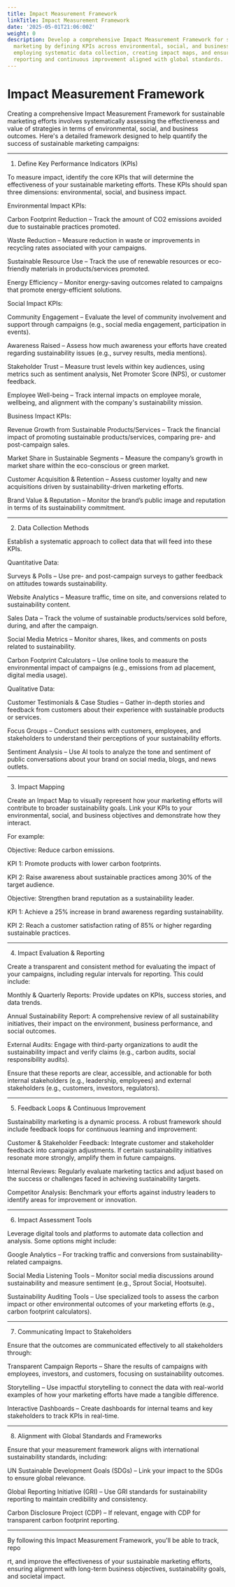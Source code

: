 ```yaml
---
title: Impact Measurement Framework
linkTitle: Impact Measurement Framework
date: '2025-05-01T21:06:00Z'
weight: 0
description: Develop a comprehensive Impact Measurement Framework for sustainable
  marketing by defining KPIs across environmental, social, and business dimensions,
  employing systematic data collection, creating impact maps, and ensuring transparent
  reporting and continuous improvement aligned with global standards.
---
```



# Impact Measurement Framework

Creating a comprehensive Impact Measurement Framework for sustainable marketing efforts involves systematically assessing the effectiveness and value of strategies in terms of environmental, social, and business outcomes. Here's a detailed framework designed to help quantify the success of sustainable marketing campaigns:

- --

1. Define Key Performance Indicators (KPIs)

To measure impact, identify the core KPIs that will determine the effectiveness of your sustainable marketing efforts. These KPIs should span three dimensions: environmental, social, and business impact.

Environmental Impact KPIs:

Carbon Footprint Reduction – Track the amount of CO2 emissions avoided due to sustainable practices promoted.

Waste Reduction – Measure reduction in waste or improvements in recycling rates associated with your campaigns.

Sustainable Resource Use – Track the use of renewable resources or eco-friendly materials in products/services promoted.

Energy Efficiency – Monitor energy-saving outcomes related to campaigns that promote energy-efficient solutions.

Social Impact KPIs:

Community Engagement – Evaluate the level of community involvement and support through campaigns (e.g., social media engagement, participation in events).

Awareness Raised – Assess how much awareness your efforts have created regarding sustainability issues (e.g., survey results, media mentions).

Stakeholder Trust – Measure trust levels within key audiences, using metrics such as sentiment analysis, Net Promoter Score (NPS), or customer feedback.

Employee Well-being – Track internal impacts on employee morale, wellbeing, and alignment with the company's sustainability mission.

Business Impact KPIs:

Revenue Growth from Sustainable Products/Services – Track the financial impact of promoting sustainable products/services, comparing pre- and post-campaign sales.

Market Share in Sustainable Segments – Measure the company’s growth in market share within the eco-conscious or green market.

Customer Acquisition & Retention – Assess customer loyalty and new acquisitions driven by sustainability-driven marketing efforts.

Brand Value & Reputation – Monitor the brand’s public image and reputation in terms of its sustainability commitment.

- --

2. Data Collection Methods

Establish a systematic approach to collect data that will feed into these KPIs.

Quantitative Data:

Surveys & Polls – Use pre- and post-campaign surveys to gather feedback on attitudes towards sustainability.

Website Analytics – Measure traffic, time on site, and conversions related to sustainability content.

Sales Data – Track the volume of sustainable products/services sold before, during, and after the campaign.

Social Media Metrics – Monitor shares, likes, and comments on posts related to sustainability.

Carbon Footprint Calculators – Use online tools to measure the environmental impact of campaigns (e.g., emissions from ad placement, digital media usage).

Qualitative Data:

Customer Testimonials & Case Studies – Gather in-depth stories and feedback from customers about their experience with sustainable products or services.

Focus Groups – Conduct sessions with customers, employees, and stakeholders to understand their perceptions of your sustainability efforts.

Sentiment Analysis – Use AI tools to analyze the tone and sentiment of public conversations about your brand on social media, blogs, and news outlets.

- --

3. Impact Mapping

Create an Impact Map to visually represent how your marketing efforts will contribute to broader sustainability goals. Link your KPIs to your environmental, social, and business objectives and demonstrate how they interact.

For example:

Objective: Reduce carbon emissions.

KPI 1: Promote products with lower carbon footprints.

KPI 2: Raise awareness about sustainable practices among 30% of the target audience.

Objective: Strengthen brand reputation as a sustainability leader.

KPI 1: Achieve a 25% increase in brand awareness regarding sustainability.

KPI 2: Reach a customer satisfaction rating of 85% or higher regarding sustainable practices.

- --

4. Impact Evaluation & Reporting

Create a transparent and consistent method for evaluating the impact of your campaigns, including regular intervals for reporting. This could include:

Monthly & Quarterly Reports: Provide updates on KPIs, success stories, and data trends.

Annual Sustainability Report: A comprehensive review of all sustainability initiatives, their impact on the environment, business performance, and social outcomes.

External Audits: Engage with third-party organizations to audit the sustainability impact and verify claims (e.g., carbon audits, social responsibility audits).

Ensure that these reports are clear, accessible, and actionable for both internal stakeholders (e.g., leadership, employees) and external stakeholders (e.g., customers, investors, regulators).

- --

5. Feedback Loops & Continuous Improvement

Sustainability marketing is a dynamic process. A robust framework should include feedback loops for continuous learning and improvement:

Customer & Stakeholder Feedback: Integrate customer and stakeholder feedback into campaign adjustments. If certain sustainability initiatives resonate more strongly, amplify them in future campaigns.

Internal Reviews: Regularly evaluate marketing tactics and adjust based on the success or challenges faced in achieving sustainability targets.

Competitor Analysis: Benchmark your efforts against industry leaders to identify areas for improvement or innovation.

- --

6. Impact Assessment Tools

Leverage digital tools and platforms to automate data collection and analysis. Some options might include:

Google Analytics – For tracking traffic and conversions from sustainability-related campaigns.

Social Media Listening Tools – Monitor social media discussions around sustainability and measure sentiment (e.g., Sprout Social, Hootsuite).

Sustainability Auditing Tools – Use specialized tools to assess the carbon impact or other environmental outcomes of your marketing efforts (e.g., carbon footprint calculators).

- --

7. Communicating Impact to Stakeholders

Ensure that the outcomes are communicated effectively to all stakeholders through:

Transparent Campaign Reports – Share the results of campaigns with employees, investors, and customers, focusing on sustainability outcomes.

Storytelling – Use impactful storytelling to connect the data with real-world examples of how your marketing efforts have made a tangible difference.

Interactive Dashboards – Create dashboards for internal teams and key stakeholders to track KPIs in real-time.

- --

8. Alignment with Global Standards and Frameworks

Ensure that your measurement framework aligns with international sustainability standards, including:

UN Sustainable Development Goals (SDGs) – Link your impact to the SDGs to ensure global relevance.

Global Reporting Initiative (GRI) – Use GRI standards for sustainability reporting to maintain credibility and consistency.

Carbon Disclosure Project (CDP) – If relevant, engage with CDP for transparent carbon footprint reporting.

- --

By following this Impact Measurement Framework, you'll be able to track, repo

rt, and improve the effectiveness of your sustainable marketing efforts, ensuring alignment with long-term business objectives, sustainability goals, and societal impact.
